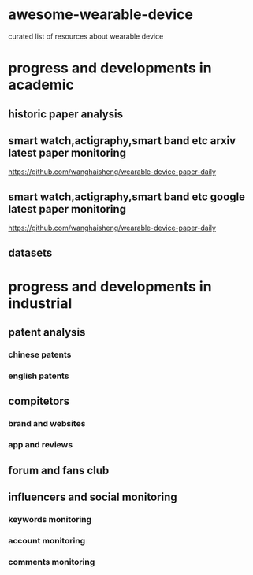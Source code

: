 # awesome-wearable-device
curated list of resources about wearable device

# progress and developments in  academic 

## historic  paper analysis







##  smart watch,actigraphy,smart band etc  arxiv latest paper monitoring

https://github.com/wanghaisheng/wearable-device-paper-daily




##  smart watch,actigraphy,smart band etc  google latest paper monitoring

https://github.com/wanghaisheng/wearable-device-paper-daily


## datasets 




#  progress and developments in  industrial 


## patent analysis

### chinese patents

### english patents



## compitetors 


### brand and websites


### app and reviews


## forum and fans club


## influencers and social monitoring

### keywords monitoring

### account monitoring

### comments monitoring 

